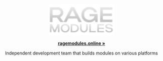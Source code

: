 <p align="center">
  <a aria-label="RAGE: Modules LOGO" href="https://ragemodules.online">
    <img src="https://github.com/rage-stalker/.github/blob/main/profile/logoragemodules.png" width="210" />
  </a>
</p>

<p align="center">
  <a href="https://ragestalker.ru"><strong>ragemodules.online »</strong></a>
</p>

<p align="center">
  Independent development team that builds modules on various platforms
</p>
